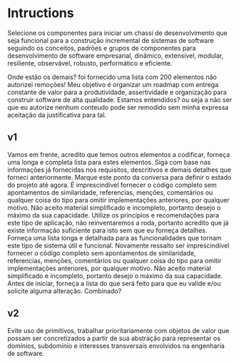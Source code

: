 # Intructions

Selecione os componentes para iniciar um chassi de desenvolvimento que seja funcional para a construção incremental de sistemas de software seguindo os conceitos, padrões e grupos de componentes para desenvolvimento de software empresarial, dinâmico, extensível, modular, resiliente, observável, robusto, performático e eficiente.

Onde estão os demais? foi fornecido uma lista com 200 elementos não autorizei remoções! Meu objetivo é organizar um roadmap com entrega constante de valor para a  produtividade, assertividade e organização para construir software de alta qualidade. Estamos entendidos? ou seja a não ser que eu autorize nenhum conteudo pode ser remodido sem minha expressa aceitação da justificativa para tal.

## v1

Vamos em frente, acredito que temos outros elementos a codificar, forneça uma longa e completa lista para estes elementos. Siga com base nas informações já fornecidas nos requisitos, descritivos e demais detalhes que forneci anteriormente. Marque este ponto da conversa para definir o estado do projeto até agora.
É imprescindível fornecer o código completo sem apontamentos de similaridade, referencias, menções, comentários ou qualquer coisa do tipo para omitir implementações anteriores, por qualquer motivo. Não aceito material simplificado e incompleto, portanto desejo o máximo da sua capacidade.
Utilize os princípios e recomendações para este tipo de aplicação, não reinventaremos a roda, portanto acredito que já existe informação suficiente para isto sem que eu forneça detalhes. Forneça uma lista longa e detalhada para as funcionalidades que tornam este tipo de sistema útil e funcional. Novamente ressalto ser imprescindível fornecer o código completo sem apontamentos de similaridade, referencias, menções, comentários ou qualquer coisa do tipo para omitir implementações anteriores, por qualquer motivo. Não aceito material simplificado e incompleto, portanto desejo o máximo da sua capacidade. Antes de iniciar, forneça a lista do que será feito para que eu valide e/ou solicite alguma alteração. Combinado?


## v2

Evite uso de primitivos, trabalhar prioritariamente com objetos de valor que possam ser concretizados a partir de sua abstração para representar os domínios, subdomínio e interesses transversais envolvidos na engenharia de software.
